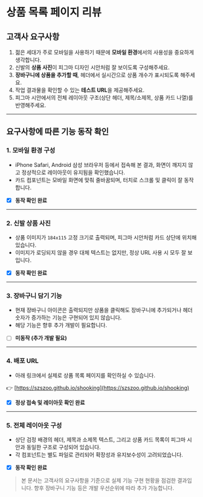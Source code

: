 # 상품 목록 페이지 리뷰

## 고객사 요구사항

1. 젊은 세대가 주로 모바일을 사용하기 때문에 **모바일 환경**에서의 사용성을 중요하게 생각합니다.
2. 신발의 **상품 사진**이 피그마 디자인 시안처럼 잘 보이도록 구성해주세요.
3. **장바구니에 상품을 추가할 때**, 헤더에서 실시간으로 상품 개수가 표시되도록 해주세요.
4. 작업 결과물을 확인할 수 있는 **테스트 URL**을 제공해주세요.
5. 피그마 시안에서의 전체 레이아웃 구조(상단 헤더, 제목/소제목, 상품 카드 나열)를 반영해주세요.

---

## 요구사항에 따른 기능 동작 확인

### 1. 모바일 환경 구성
- iPhone Safari, Android 삼성 브라우저 등에서 접속해 본 결과, 화면이 깨지지 않고 정상적으로 레이아웃이 유지됨을 확인했습니다.
- 카드 컴포넌트는 모바일 화면에 맞춰 줄바꿈되며, 터치로 스크롤 및 클릭이 잘 동작합니다.  
- [x] **동작 확인 완료**

---

### 2. 신발 상품 사진
- 상품 이미지가 `184x115` 고정 크기로 출력되며, 피그마 시안처럼 카드 상단에 위치해 있습니다.
- 이미지가 로딩되지 않을 경우 대체 텍스트는 없지만, 정상 URL 사용 시 모두 잘 보입니다.  
- [x] **동작 확인 완료**

---

### 3. 장바구니 담기 기능
- 현재 장바구니 아이콘은 출력되지만 상품을 클릭해도 장바구니에 추가되거나 헤더 숫자가 증가하는 기능은 구현되어 있지 않습니다.
- 해당 기능은 향후 추가 개발이 필요합니다.  
- [ ] **미동작 (추가 개발 필요)**

---

### 4. 배포 URL
- 아래 링크에서 실제로 상품 목록 페이지를 확인하실 수 있습니다.

👉 [https://szszoo.github.io/shooking](https://szszoo.github.io/shooking)  
- [x] **정상 접속 및 레이아웃 확인 완료**

---

### 5. 전체 레이아웃 구성
- 상단 검정 배경의 헤더, 제목과 소제목 텍스트, 그리고 상품 카드 목록이 피그마 시안과 동일한 구조로 구성되어 있습니다.
- 각 컴포넌트는 별도 파일로 관리되어 확장성과 유지보수성이 고려되었습니다.  
- [x] **동작 확인 완료**

> 본 문서는 고객사의 요구사항을 기준으로 실제 기능 구현 현황을 점검한 결과입니다. 향후 장바구니 기능 등은 개발 우선순위에 따라 추가 가능합니다.
